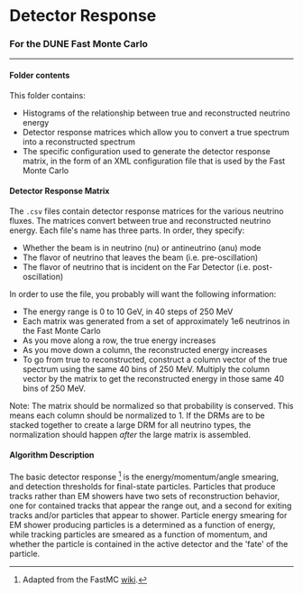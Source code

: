Detector Response
=======

### For the DUNE Fast Monte Carlo

--------

#### Folder contents
This folder contains:

 * Histograms of the relationship between true and reconstructed
   neutrino energy
 * Detector response matrices which allow you to convert a true spectrum
   into a reconstructed spectrum
 * The specific configuration used to generate the detector response
   matrix, in the form of an XML configuration file that is used by the
   Fast Monte Carlo

#### Detector Response Matrix
The `.csv` files contain detector response matrices for the various
neutrino fluxes. The matrices convert between true and reconstructed
neutrino energy. Each file's name has three parts. In order, they
specify:

 * Whether the beam is in neutrino (nu) or antineutrino (anu) mode
 * The flavor of neutrino that leaves the beam (i.e. pre-oscillation)
 * The flavor of neutrino that is incident on the Far Detector (i.e.
   post-oscillation)

In order to use the file, you probably will want the following
information:

 * The energy range is 0 to 10 GeV, in 40 steps of 250 MeV
 * Each matrix was generated from a set of approximately 1e6 neutrinos
   in the Fast Monte Carlo
 * As you move along a row, the true energy increases
 * As you move down a column, the reconstructed energy increases
 * To go from true to reconstructed, construct a column vector of the
   true spectrum using the same 40 bins of 250 MeV. Multiply the column
   vector by the matrix to get the reconstructed energy in those same 40
   bins of 250 MeV.

Note: The matrix should be normalized so that probability is conserved. This
means each column should be normalized to 1. If the DRMs are to be
stacked together to create a large DRM for all neutrino types, the
normalization should happen *after* the large matrix is assembled.

#### Algorithm Description
The basic detector response [^1] is the energy/momentum/angle smearing, and
detection thresholds for final-state particles. Particles that produce
tracks rather than EM showers have two sets of reconstruction behavior,
one for contained tracks that appear the range out, and a second for
exiting tracks and/or particles that appear to shower. Particle energy
smearing for EM shower producing particles is a determined as a function
of energy, while tracking particles are smeared as a function of
momentum, and whether the particle is contained in the active detector
and the 'fate' of the particle.

[^1]: Adapted from the FastMC [wiki](https://cdcvs.fnal.gov/redmine/projects/fast_mc/wiki/Physics_and_Detector_Inputs_and_Assumptions#The-Detector-simulation "").
